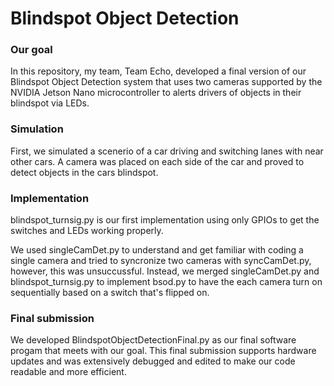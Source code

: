 # Blindspot Object Detection
### Our goal
In this repository, my team, Team Echo, developed a final version of our Blindspot 
Object Detection system that uses two cameras supported by the NVIDIA Jetson Nano 
microcontroller to alerts drivers of objects in their blindspot via LEDs.

### Simulation
First, we simulated a scenerio of a car driving and switching lanes with near other
cars. A camera was placed on each side of the car and proved to detect objects in 
the cars blindspot.

### Implementation
blindspot_turnsig.py is our first implementation using only GPIOs to get the switches
and LEDs working properly.

We used singleCamDet.py to understand and get familiar with coding a single camera
and tried to syncronize two cameras with syncCamDet.py, however, this was unsuccussful. 
Instead, we merged singleCamDet.py and blindspot_turnsig.py to implement bsod.py to
have the each camera turn on sequentially based on a switch that's flipped on.

### Final submission
We developed BlindspotObjectDetectionFinal.py as our final software progam that meets 
with our goal. This final submission supports hardware updates and was extensively debugged
and edited to make our code readable and more efficient.
